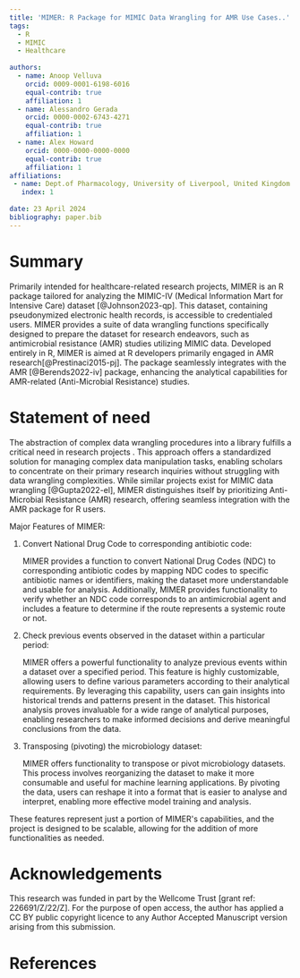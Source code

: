 ```yaml
---
title: 'MIMER: R Package for MIMIC Data Wrangling for AMR Use Cases..'
tags:
  - R
  - MIMIC
  - Healthcare
  
authors:
  - name: Anoop Velluva
    orcid: 0009-0001-6198-6016
    equal-contrib: true
    affiliation: 1
  - name: Alessandro Gerada
    orcid: 0000-0002-6743-4271
    equal-contrib: true 
    affiliation: 1
  - name: Alex Howard
    orcid: 0000-0000-0000-0000
    equal-contrib: true
    affiliation: 1
affiliations:
 - name: Dept.of Pharmacology, University of Liverpool, United Kingdom
   index: 1
   
date: 23 April 2024
bibliography: paper.bib
---
```


# Summary

Primarily intended for healthcare-related research projects, MIMER is an R package tailored for analyzing the MIMIC-IV (Medical Information Mart for Intensive Care) dataset [@Johnson2023-qp]. This dataset, containing pseudonymized electronic health records, is accessible to credentialed users. MIMER provides a suite of data wrangling functions specifically designed to prepare the dataset for research endeavors, such as antimicrobial resistance (AMR) studies utilizing MIMIC data. Developed entirely in R, MIMER is aimed at R developers primarily engaged in AMR research[@Prestinaci2015-pj]. The package seamlessly integrates with the AMR [@Berends2022-iv] package, enhancing the analytical capabilities for AMR-related (Anti-Microbial Resistance) studies.

# Statement of need

The abstraction of complex data wrangling procedures into a library fulfills a critical need in research projects . This approach offers a standardized solution for managing complex data manipulation tasks, enabling scholars to concentrate on their primary research inquiries without struggling with data wrangling complexities. While similar projects exist for MIMIC data wrangling [@Gupta2022-el], MIMER distinguishes itself by prioritizing Anti-Microbial Resistance (AMR) research, offering seamless integration with the AMR package for R users.

Major Features of MIMER:

1.  Convert National Drug Code to corresponding antibiotic code:

    MIMER provides a function to convert National Drug Codes (NDC) to corresponding antibiotic codes by mapping NDC codes to specific antibiotic names or identifiers, making the dataset more understandable and usable for analysis. Additionally, MIMER provides functionality to verify whether an NDC code corresponds to an antimicrobial agent and includes a feature to determine if the route represents a systemic route or not.

2.  Check previous events observed in the dataset within a particular period:

    MIMER offers a powerful functionality to analyze previous events within a dataset over a specified period. This feature is highly customizable, allowing users to define various parameters according to their analytical requirements. By leveraging this capability, users can gain insights into historical trends and patterns present in the dataset. This historical analysis proves invaluable for a wide range of analytical purposes, enabling researchers to make informed decisions and derive meaningful conclusions from the data.

3.  Transposing (pivoting) the microbiology dataset:

    MIMER offers functionality to transpose or pivot microbiology datasets. This process involves reorganizing the dataset to make it more consumable and useful for machine learning applications. By pivoting the data, users can reshape it into a format that is easier to analyse and interpret, enabling more effective model training and analysis.

These features represent just a portion of MIMER's capabilities, and the project is designed to be scalable, allowing for the addition of more functionalities as needed.

# Acknowledgements

This research was funded in part by the Wellcome Trust [grant ref: 226691/Z/22/Z]. For the purpose of open access, the author has applied a CC BY public copyright licence to any Author Accepted Manuscript version arising from this submission.

# References

